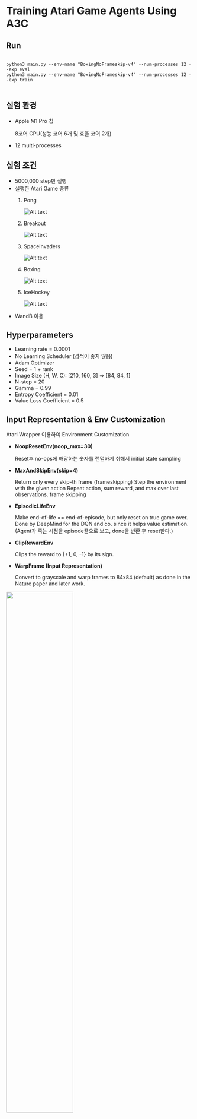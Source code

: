 # Training Atari Game Agents Using A3C  
## Run
<pre>
<code>
python3 main.py --env-name "BoxingNoFrameskip-v4" --num-processes 12 --exp eval
python3 main.py --env-name "BoxingNoFrameskip-v4" --num-processes 12 --exp train
</code>
</pre>

## 실험 환경
- Apple M1 Pro 칩

  8코어 CPU(성능 코어 6개 및 효율 코어 2개)
- 12 multi-processes

## 실험 조건
- 5000,000 step만 실행 
- 실행한 Atari Game 종류
    1. Pong   

        ![Alt text](./img/pong.gif)

    2. Breakout   

        ![Alt text](./img/breakout.gif)
        
    3. SpaceInvaders   

        ![Alt text](./img/space_invaders.gif)
        
    4. Boxing   

        ![Alt text](./img/boxing.gif)
        
    5. IceHockey   

        ![Alt text](./img/ice_hockey.gif)  
- WandB 이용

## Hyperparameters 
- Learning rate = 0.0001
- No Learning Scheduler (성적이 좋지 않음)
- Adam Optimizer 
- Seed = 1 + rank
- Image Size (H, W, C): [210, 160, 3] => [84, 84, 1] 
- N-step = 20
- Gamma = 0.99
- Entropy Coefficient = 0.01
- Value Loss Coefficient = 0.5



## Input Representation & Env Customization
Atari Wrapper 이용하여 Environment Customization
- __NoopResetEnv(noop_max=30)__

    Reset후 no-ops에 해당하는 숫자를 랜덤하게 취해서 initial state sampling  
    
        
- __MaxAndSkipEnv(skip=4)__  

    Return only every skip-th frame (frameskipping)
    Step the environment with the given action Repeat action, sum reward, and max over last observations.
    frame skipping    
    

- __EpisodicLifeEnv__  

    Make end-of-life == end-of-episode, but only reset on true game over. Done by DeepMind for the DQN and co. since it helps value estimation.(Agent가 죽는 시점을 episode끝으로 보고, done을 반환 후 reset한다.)  
    

- __ClipRewardEnv__  

    Clips the reward to {+1, 0, -1} by its sign.  
    


- __WarpFrame (Input Representation)__

    Convert to grayscale and warp frames to 84x84 (default) as done in the Nature paper and later work.




<img src="./img/representation.png" width="60%" height="60%" >  



  
    
## Model Archiecture

<img src="./img/model.png" width="110%" height="110%" >  


  
## Loss
- __Advantage__ 
- __N-step Return__
- __Entropy Regularization Term 이용__

### 최종 Loss  
### $L = L_{\pi}+c_vL_v+c_eL_{entropy}$    
- $L$ = 최종 Loss
- $L_{\pi}$ = Actor Loss
- $L_{v}$ = Critic Loss
- $L_{entropy}$ = Entropy Regularization Term
- $c_v$ = value coefficient
- $c_e$ = entropy coefficient  

### Critic Loss
### $L_v = (r_{t+1}+ \gamma r_{t+2}+ \gamma^2 r_{t+2}... + \gamma^{19} V_v(s_{t+20})-V_v(s_t))^2 +(r_{t+2}+ \gamma r_{t+3}+ \gamma^2 r_{t+4}... + \gamma^{18} V_v(s_{t+20})-V_v(s_{t+1}))^2 + ... + (r_{t+19}+ \gamma V_v(s_{t+20})-V_v(s_{t+19}))^2$

### Actor Loss
<img src="./img/n-step.png" width="70%" height="70%" >






  
## Experiment Score Graph
### Pong
- Train   
<img src="./img/pong_train.png" width="120%" height="120%" >



- Test
<img src="./img/pong_eval.png" width="100%" height="100%" >

### SpaceInvaders
- Train
<img src="./img/spaceinvaders_train.png" width="120%" height="120%" >



- Test
<img src="./img/spaceinvaders_eval.png" width="100%" height="100%" >

### Breakout
- Train
<img src="./img/breakout_train.png" width="120%" height="120%" >



- Test
<img src="./img/breakout_eval.png" width="100%" height="100%" >

### IceHockey
- Train
<img src="./img/icehockey_train.png" width="120%" height="120%" >


- Test
<img src="./img/icehockey_eval.png" width="100%" height="100%" >


### Boxing
- Train
<img src="./img/boxing_train.png" width="120%" height="120%" >


- Test
<img src="./img/boxing_eval.png" width="100%" height="100%" >    

Pong외에 안정적인 결과가 나온 실험이 거의 없다.   



## Shared Model 작동 원리
- Multiprocessing of Pytorch
다른 process들에게 shared views on the same data를 제공하는 shared_memory를 이용한다. 
tensor/storage가 shared_memory로 이동하면 copy필요없이 텐서나 스토리지를 자유롭게 다른 process로 전송할 수 있다.
<img src="./img/shared_memory.png" width="70%" height="70%" >    
Global weight를 지니는 shared model은 
<img src="./img/codeofsharedmemory.png" width="60%" height="60%" >     

이와같이 선언하는데, shared memory를 통해서 global memory를 이용하겠다는 의미다.  
하지만 참고한 코드중에, shared_grad에 local_grad를 처음 프로세스가 생성되고 한번만 할당하는 것을 발견했다.   
<img src="./img/grad.png" width="60%" height="60%" >    

맞는 코드인가 싶어서 찾아보니, multiprocessing에서 각 프로세스는 shared memory의 data(weight)는 공유하지만 grad는 공유하지 않는다고 한다. grad는 각 프로세스마다 local로 가지며, 각자local model의 loss backward를 통해서 grad를 계산하고 local grad를 통해 global model의 parameter를 올린 optimizer를 이용해서 global weight를 갱신한다.  
__한마디로 각 프로세스마다 각자의 grad를 가지고 배울 수 있도록 하기 위해서라고 할 수 있다.__  


  


- Reference  

https://github.com/ikostrikov/pytorch-a3c  
https://stable-baselines3.readthedocs.io/en/master/common/atari_wrappers.html  
https://towardsdatascience.com/deep-q-network-dqn-i-bce08bdf2af


  

